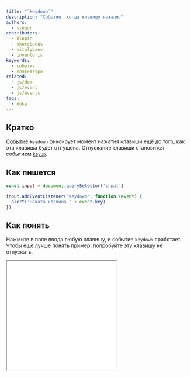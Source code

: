 ```yaml
---
title: "`keydown`"
description: "Событие, когда клавишу нажали."
authors:
  - stegur
contributors:
  - nlopin
  - skorobaeus
  - vitalybaev
  - inventoris
keywords:
  - события
  - клавиатура
related:
  - js/dom
  - js/event
  - js/events
tags:
  - doka
---
```


## Кратко

[Событие](/js/events/) `keydown` фиксирует момент нажатия клавиши ещё до того, как эта клавиша будет отпущена. Отпускание клавиши становится событием [`keyup`](/js/element-keyup).

## Как пишется

```js
const input = document.querySelector('input')

input.addEventListener('keydown', function (event) {
  alert('Нажата клавиша ' + event.key)
})
```

## Как понять

Нажмите в поле ввода любую клавишу, и событие `keydown` сработает. Чтобы ещё лучше понять пример, попробуйте эту клавишу не отпускать.

<iframe title="Пример события keydown" src="demos/keydown/" height="300"></iframe>
